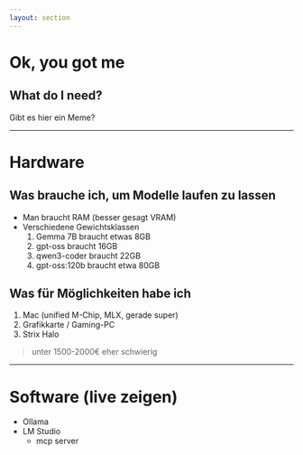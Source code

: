 ```yaml
---
layout: section
---
```


# Ok, you got me
## What do I need?

Gibt es hier ein Meme?

---

# Hardware

## Was brauche ich, um Modelle laufen zu lassen
- Man braucht RAM (besser gesagt VRAM)
- Verschiedene Gewichtsklassen
    1. Gemma 7B braucht etwas 8GB
    2. gpt-oss braucht 16GB
    3. qwen3-coder braucht 22GB
    4. gpt-oss:120b braucht etwa 80GB

## Was für Möglichkeiten habe ich
1. Mac (unified M-Chip, MLX, gerade super)
2. Grafikkarte / Gaming-PC
3. Strix Halo

> unter 1500-2000€ eher schwierig

---

# Software (live zeigen)
- Ollama
- LM Studio
    - mcp server